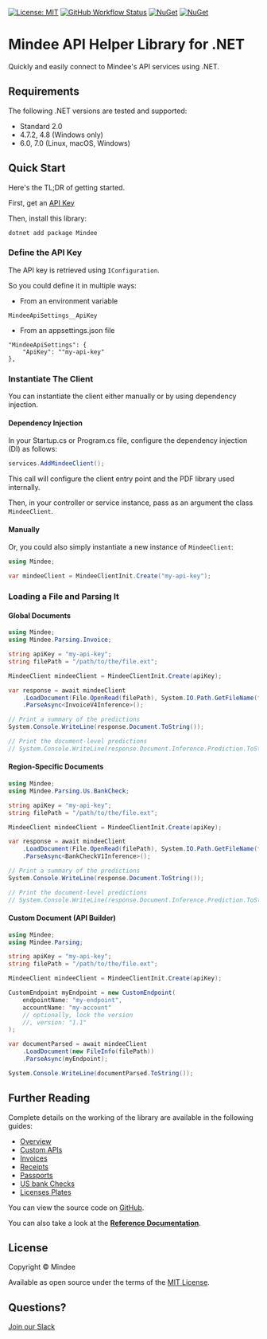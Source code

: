 [![License: MIT](https://img.shields.io/github/license/mindee/mindee-api-dotnet)](https://opensource.org/licenses/MIT) [![GitHub Workflow Status](https://github.com/mindee/mindee-api-dotnet/actions/workflows/unit-tests.yml/badge.svg)](https://github.com/mindee/mindee-api-dotnet/actions/workflows/dotnet.yml) [![NuGet](https://img.shields.io/nuget/v/mindee)](https://www.nuget.org/packages/Mindee) [![NuGet](https://img.shields.io/nuget/dt/Mindee)](https://www.nuget.org/packages/Mindee)

# Mindee API Helper Library for .NET
Quickly and easily connect to Mindee's API services using .NET.

## Requirements
The following .NET versions are tested and supported:
* Standard 2.0
* 4.7.2, 4.8 (Windows only)
* 6.0, 7.0 (Linux, macOS, Windows)

## Quick Start
Here's the TL;DR of getting started.

First, get an [API Key](https://developers.mindee.com/docs/create-api-key)

Then, install this library:
```shell
dotnet add package Mindee
```

### Define the API Key
The API key is retrieved using `IConfiguration`.

So you could define it in multiple ways: 
* From an environment variable
```
MindeeApiSettings__ApiKey
```
* From an appsettings.json file
```
"MindeeApiSettings": {
    "ApiKey": ""my-api-key"
},
```

### Instantiate The Client
You can instantiate the client either manually or by using dependency injection.

#### Dependency Injection
In your Startup.cs or Program.cs file, configure the dependency injection (DI) as follows:
```csharp
services.AddMindeeClient();
```
This call will configure the client entry point and the PDF library used internally.

Then, in your controller or service instance, pass as an argument the class ``MindeeClient``.


#### Manually
Or, you could also simply instantiate a new instance of `MindeeClient`:
```csharp
using Mindee;

var mindeeClient = MindeeClientInit.Create("my-api-key");
```

### Loading a File and Parsing It

#### Global Documents
```csharp
using Mindee;
using Mindee.Parsing.Invoice;

string apiKey = "my-api-key";
string filePath = "/path/to/the/file.ext";

MindeeClient mindeeClient = MindeeClientInit.Create(apiKey);

var response = await mindeeClient
    .LoadDocument(File.OpenRead(filePath), System.IO.Path.GetFileName(filePath))
    .ParseAsync<InvoiceV4Inference>();

// Print a summary of the predictions
System.Console.WriteLine(response.Document.ToString());

// Print the document-level predictions
// System.Console.WriteLine(response.Document.Inference.Prediction.ToString());
```

#### Region-Specific Documents
```csharp
using Mindee;
using Mindee.Parsing.Us.BankCheck;

string apiKey = "my-api-key";
string filePath = "/path/to/the/file.ext";

MindeeClient mindeeClient = MindeeClientInit.Create(apiKey);

var response = await mindeeClient
    .LoadDocument(File.OpenRead(filePath), System.IO.Path.GetFileName(filePath))
    .ParseAsync<BankCheckV1Inference>();

// Print a summary of the predictions
System.Console.WriteLine(response.Document.ToString());

// Print the document-level predictions
// System.Console.WriteLine(response.Document.Inference.Prediction.ToString());
```

#### Custom Document (API Builder)

```csharp
using Mindee;
using Mindee.Parsing;

string apiKey = "my-api-key";
string filePath = "/path/to/the/file.ext";

MindeeClient mindeeClient = MindeeClientInit.Create(apiKey);

CustomEndpoint myEndpoint = new CustomEndpoint(
    endpointName: "my-endpoint",
    accountName: "my-account"
    // optionally, lock the version
    //, version: "1.1"
);

var documentParsed = await mindeeClient
    .LoadDocument(new FileInfo(filePath))
    .ParseAsync(myEndpoint);

System.Console.WriteLine(documentParsed.ToString());
```

## Further Reading
Complete details on the working of the library are available in the following guides:

* [Overview](https://developers.mindee.com/docs/dotnet-ocr-overview)
* [Custom APIs](https://developers.mindee.com/docs/dotnet-api-builder)
* [Invoices](https://developers.mindee.com/docs/dotnet-invoice-ocr)
* [Receipts](https://developers.mindee.com/docs/dotnet-receipt-ocr)
* [Passports](https://developers.mindee.com/docs/dotnet-passport-ocr)
* [US bank Checks](https://developers.mindee.com/docs/dotnet-us-bank-check-ocr)
* [Licenses Plates](https://developers.mindee.com/docs/dotnet-licence-plates-ocr)

You can view the source code on [GitHub](https://github.com/mindee/mindee-api-nodejs).

You can also take a look at the
**[Reference Documentation](https://mindee.github.io/mindee-api-dotnet/)**.

## License
Copyright © Mindee

Available as open source under the terms of the [MIT License](https://opensource.org/licenses/MIT).

## Questions?
[Join our Slack](https://join.slack.com/t/mindee-community/shared_invite/zt-1jv6nawjq-FDgFcF2T5CmMmRpl9LLptw)
